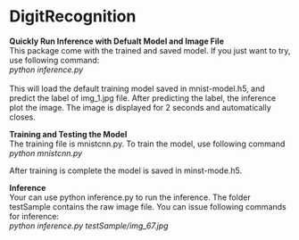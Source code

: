 # DigitRecognition
<b> Quickly Run Inference with Defualt Model and Image File </b><br/>
This package come with the trained and saved model. If you just want to try, use following command:<br/>
<I>python inference.py </I><br/> <br/>
This will load the default training model saved in mnist-model.h5, and predict the label of img_1.jpg file. After predicting the label, the inference plot the image. The image is displayed for 2 seconds and automatically closes.

<b> Training and Testing the Model </b><br/>
The training file is mnistcnn.py. To train the model, use following command<br>
<I>python mnistcnn.py</I><br/>

After training is complete the model is saved in minst-mode.h5. </br>

<b> Inference </b><br/>
Your can use python inference.py <Raw Image File Name> to run the inference. The folder testSample contains the raw image file. You can issue following commands for inference:<br/>
  <I> python inference.py testSample/img_67.jpg </I>
